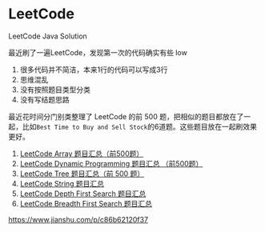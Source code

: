 # LeetCode

LeetCode Java Solution

最近刷了一遍LeetCode，发现第一次的代码确实有些 low
1. 很多代码并不简洁，本来1行的代码可以写成3行
2. 思维混乱
3. 没有按照题目类型分类
4. 没有写结题思路

最近花时间分门别类整理了 LeetCode 的前 500 题，把相似的题目都放在了一起，比如`Best Time to Buy and Sell Stock`的6道题。这些题目放在一起刷效果更好。

1. [LeetCode Array 题目汇总（前500题）][1]
2. [LeetCode Dynamic Programming 题目汇总 （前500题）][2]
3. [LeetCode Tree 题目汇总（前 500 题）][3]
4. [LeetCode String 题目汇总][4]
5. [LeetCode Depth First Search 题目汇总][5]
6. [LeetCode Breadth First Search 题目汇总][6]


https://www.jianshu.com/p/c86b62120f37

  [1]: https://www.zybuluo.com/Yano/note/1009816
  [2]: https://www.zybuluo.com/Yano/note/1018253
  [3]: https://www.zybuluo.com/Yano/note/996458
  [4]: https://www.zybuluo.com/Yano/note/1018290
  [5]: https://www.zybuluo.com/Yano/note/1018667
  [6]: https://www.zybuluo.com/Yano/note/996458
